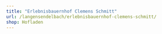 ```yaml
---
title: "Erlebnisbauernhof Clemens Schmitt"
url: /langensendelbach/erlebnisbauernhof-clemens-schmitt/
shop: Hofladen
---
```

